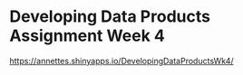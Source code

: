 # Developing Data Products Assignment Week 4

https://annettes.shinyapps.io/DevelopingDataProductsWk4/
